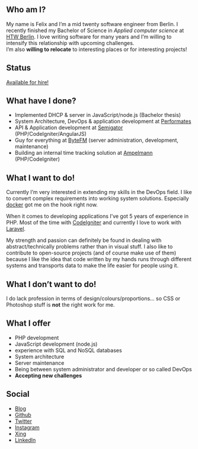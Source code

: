 ## Who am I?
My name is Felix and I’m a mid twenty software engineer from Berlin. I recently finished my Bachelor of Science in *Applied computer science* at [HTW Berlin](http://htw-berlin.de). I love writing software for many years and I’m willing to intensify this relationship with upcoming challenges.  
I’m also **willing to relocate** to interesting places or for interesting projects!

## Status
[Available for hire!](mailto:felix@psy-coding.com)

## What have I done?
* Implemented DHCP & server in JavaScript/node.js (Bachelor thesis)
* System Architecture, DevOps & application development at [Performates](http://performates.de)
* API & Application development at [Semigator](http://semigator.de) (PHP/CodeIgniter/AngularJS)
* Guy for everything at [ByteFM](http://byte.fm) (server administration, development, maintenance)
* Building an internal time tracking solution at [Ampelmann](http://ampelmann.de) (PHP/CodeIgniter)

## What I want to do!
Currently I’m very interested in extending my skills in the DevOps field. I like to convert complex requirements into working system solutions. Especially [docker](http://docker.io) got me on the hook right now.

When it comes to developing applications I’ve got 5 years of experience in PHP. Most of the time with [CodeIgniter](http://ellislab.com/codeigniter) and currently I love to work with [Laravel](http://laravel.io).

My strength and passion can definitely be found in dealing with abstract/technically problems rather than in visual stuff.
I also like to contribute to open-source projects (and of course make use of them) because I like the idea that code written by my hands runs through different systems and transports data to make the life easier for people using it.

## What I **don’t** want to do!
I do lack profession in terms of design/colours/proportions… so CSS or Photoshop stuff is **not** the right work for me.

## What I offer
* PHP development
* JavaScript development (node.js)
* experience with SQL and NoSQL databases
* System architecture
* Server maintenance
* Being between system administrator and developer or so called DevOps
* **Accepting new challenges**

## Social
* [Blog](http://felixglaeske.de)
* [Github](https://github.com/soupdiver)
* [Twitter](https://twitter.com/soupdiver)
* [Instagram](https://instagram.com/soupdiver)
* [Xing](https://www.xing.com/profile/Felix_Glaeske)
* [LinkedIn](https://www.linkedin.com/profile/view?id=263748960)
